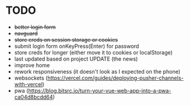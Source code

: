 # TODO

- ~~better login form~~
- ~~navguard~~
- ~~store creds on session storage or cookies~~
- submit login form onKeyPress(Enter) for password
- store creds for longer (either move it to cookies or localStorage)
- last updated based on project UPDATE (the news)
- improve home 
- rework responsiveness (it doesn't look as I expected on the phone)
- websockets (https://vercel.com/guides/deploying-pusher-channels-with-vercel)
- pwa (https://blog.bitsrc.io/turn-your-vue-web-app-into-a-pwa-ca04d8bcdd64)